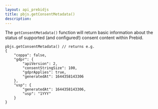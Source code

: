 ```yaml
---
layout: api_prebidjs
title: pbjs.getConsentMetadata()
description: 
---
```



The `getConsentMetadata()` function will return basic information about the status of supported (and configured!) consent content within Prebid.

```
pbjs.getConsentMetadata() // returns e.g.
{
    "coppa": false,
    "gdpr": {
        "apiVersion": 2,
        "consentStringSize": 100,
        "gdprApplies": true,
        "generatedAt": 1644358143306
    },
    "usp": {
        "generatedAt": 1644358143306,
        "usp": "1YYY"
    }
}
```